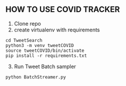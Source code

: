 ## HOW TO USE COVID TRACKER

1. Clone repo
2. create virtualenv with requirements
```
cd TweetSearch
python3 -m venv tweetCOVID
source tweetCOVID/bin/activate
pip install -r requirements.txt
```
3. Run Tweet Batch sampler
```
python BatchStreamer.py
```
